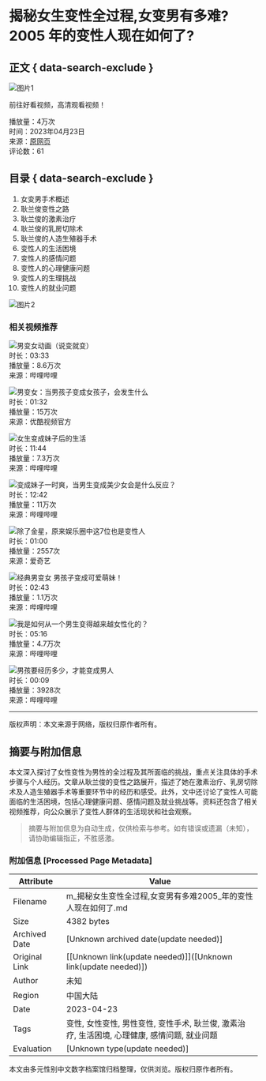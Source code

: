 # 揭秘女生变性全过程,女变男有多难?2005 年的变性人现在如何了?

## 正文 { data-search-exclude }


![图片1](https://t15.baidu.com/it/u=2521821045,805137622&fm=225&app=113&size=f1242,699&n=0&f=JPEG&fmt=auto?s=183E5F97420312ECF914A87F03000069&sec=1737565200&t=9acfe73824a94d47f86a94664a25746f)

前往好看视频，高清观看视频！

播放量：4万次  
时间：2023年04月23日  
来源：[原网页](https://m.baidu.com/from=0/bd_page_type=1/ssid=0/uid=0/pu=sz%401320_220%2Cta%40video___3_537/baiduid=71D8B24B9E644712B455298012352062/w=undefined_10_%E5%A5%B3%E7%94%9F%E9%80%90%E6%B8%90%E5%8F%98%E6%88%90%E7%94%B7%E7%94%9F/t=iphone/l=1/tc?ref=www_iphone&lid=0&pd=video_page&fm=alop&isAtom=1&clk_info=%7B%22applid%22%3A%2211984356026890569747%22%2C%22apptpl%22%3A%22normal%22%2C%22frsrcid%22%3A4185%2C%22atn%22%3A%22index%22%7D&is_baidu=0&applid=11984356026890569747&module=sf&wd=&bdver=2_1&tcplug=1&dict=-1&sec=830&di=f63ed70a010548d1&bdenc=1&nsrc=5P19DeNEQ79MU%2BCTJ2pHCtVjAuyRdRnuZWIqBgU8XEn8bu%2FZecAAgxBcitCPKQF2Yu3ijSOIzsJ6E2ztTqoe1Mlv3161VqZUu3XCxhSl43TwPRtMGzvWKMXEff7Pe6AX)  
评论数：61  

## 目录 { data-search-exclude }
1. 女变男手术概述
2. 耿兰俊变性之路
3. 耿兰俊的激素治疗
4. 耿兰俊的乳房切除术
5. 耿兰俊的人造生殖器手术
6. 变性人的生活困境
7. 变性人的感情问题
8. 变性人的心理健康问题
9. 变性人的生理挑战
10. 变性人的就业问题

![图片2](https://gimg4.baidu.com/poster/src=https%3A%2F%2Fpic.rmb.bdstatic.com%2Fbjh%2Fuser%2F35448f0383d01a648a5205f719b27c3e.jpeg&refer=http%3A%2F%2Fwww.baidu.com&app=2004&size=f72,72&n=0&g=0n&q=75&fmt=auto?sec=1737565200&t=66862745816e922a130825215c224e65)

### 相关视频推荐

![男变女动画（说变就变）](https://vdposter.bdstatic.com/bda25c71f065437f6b749d502ce95f8d.jpeg?x-bce-process=image/resize,m_fill,w_560,h_315/format,f_jpg/quality,Q_80)  
时长：03:33  
播放量：8.6万次  
来源：哔哩哔哩

![男变女：当男孩子变成女孩子，会发生什么](https://vdposter.bdstatic.com/796ef84a9067c7b5484f60a0994ada28.jpeg?x-bce-process=image/resize,m_fill,w_560,h_315/format,f_jpg/quality,Q_80)  
时长：01:32  
播放量：15万次  
来源：优酷视频官方

![女生变成妹子后的生活](https://vdposter.bdstatic.com/10dde0cc9991f8d3435e53836627d2b2.jpeg?x-bce-process=image/resize,m_fill,w_560,h_315/format,f_jpg/quality,Q_80)  
时长：11:44  
播放量：7.3万次  
来源：哔哩哔哩

![变成妹子一时爽，当男生变成美少女会是什么反应？](https://vdposter.bdstatic.com/42643da818912ae2276e873bb235d67f.jpeg?x-bce-process=image/resize,m_fill,w_560,h_315/format,f_jpg/quality,Q_80)  
时长：12:42  
播放量：11万次  
来源：哔哩哔哩

![除了金星，原来娱乐圈中这7位也是变性人](https://vdposter.bdstatic.com/f5ca5648ac7702b624e13d00625dafa1.jpeg?x-bce-process=image/resize,m_fill,w_560,h_315/format,f_jpg/quality,Q_80)  
时长：01:00  
播放量：2557次  
来源：爱奇艺

![经典男变女 男孩子变成可爱萌妹！](https://vdposter.bdstatic.com/54a94174364ce4765535c86db70f4846.jpeg?x-bce-process=image/resize,m_fill,w_560,h_315/format,f_jpg/quality,Q_80)  
时长：02:43  
播放量：1.1万次  
来源：哔哩哔哩

![我是如何从一个男生变得越来越女性化的？](https://vdposter.bdstatic.com/1555dc7bde1d24e4884a2610dc6b82b8.jpeg?x-bce-process=image/resize,m_fill,w_560,h_315/format,f_jpg/quality,Q_80)  
时长：05:16  
播放量：4.7万次  
来源：哔哩哔哩

![男孩要经历多少，才能变成男人](https://gimg4.baidu.com/poster/src=http%3A%2F%2Ft15.baidu.com%2Fit%2Fu%3D3579410713%2C3281350691%26fm%3D225%26app%3D113%26f%3DJPEG%3Fw%3D964%26h%3D602%26s%3D2F526C954E5159CE041C134A030050F4&refer=http%3A%2F%2Fwww.baidu.com&app=2004&size=f560,315&n=&g=0n&q=a80?sec=1737554504&t=f9030bf76265b30e618d45f5ad93eb28)  
时长：00:09  
播放量：3928次  
来源：哔哩哔哩

--- 

版权声明：本文来源于网络，版权归原作者所有。
<!-- tcd_original_link https://m.baidu.com/video/page?pd=video_page&nid=16588845397799877414&sign=4907523782067567901&word=%E5%A5%B3%E7%94%9F%E9%80%90%E6%B8%90%E5%8F%98%E6%88%90%E7%94%B7%E7%94%9F&oword=%E5%A5%B3%E7%94%9F%E9%80%90%E6%B8%90%E5%8F%98%E6%88%90%E7%94%B7%E7%94%9F&atn=index&frsrcid=4185&ext=%7B%22jsy%22%3A1%7D&top=%7B%22sfhs%22%3A1%2C%22_hold%22%3A2%7D&sl=2 -->


## 摘要与附加信息

<!-- tcd_abstract -->
本文深入探讨了女性变性为男性的全过程及其所面临的挑战，重点关注具体的手术步骤与个人经历。文章从耿兰俊的变性之路展开，描述了她在激素治疗、乳房切除术及人造生殖器手术等重要环节中的经历和感受。此外，文中还讨论了变性人可能面临的生活困境，包括心理健康问题、感情问题及就业挑战等。资料还包含了相关视频推荐，向公众展示了变性人群体的生活现状和社会观察。
<!-- tcd_abstract_end -->

> 摘要与附加信息为自动生成，仅供检索与参考。如有错误或遗漏（未知），请协助编辑指正，不胜感激。

### 附加信息 [Processed Page Metadata]

| Attribute       | Value                                  |
|-----------------|----------------------------------------|
| Filename        | m_揭秘女生变性全过程,女变男有多难2005_年的变性人现在如何了.md                             |
| Size            | 4382 bytes                           |
| Archived Date   | [Unknown archived date(update needed)]                             |
| Original Link   | [[Unknown link(update needed)]]([Unknown link(update needed)])                       |
| Author          | 未知                               |
| Region          | 中国大陆                               |
| Date            | 2023-04-23                                 |
| Tags            | 变性, 女性变性, 男性变性, 变性手术, 耿兰俊, 激素治疗, 生活困境, 心理健康, 感情问题, 就业问题                                 |
| Evaluation            | [Unknown type(update needed)]                                 |
<!-- tcd_table_end -->

本文由多元性别中文数字档案馆归档整理，仅供浏览。版权归原作者所有。
